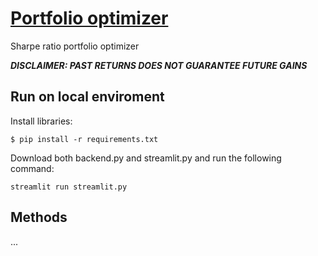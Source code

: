# [Portfolio optimizer](https://modernportfoliooptimizer.streamlit.app/)
Sharpe ratio portfolio optimizer

__*DISCLAIMER: PAST RETURNS DOES NOT GUARANTEE FUTURE GAINS*__

## Run on local enviroment
Install libraries:
```
$ pip install -r requirements.txt
```
Download both backend.py and streamlit.py and run the following command:
```
streamlit run streamlit.py
```
## Methods
...


